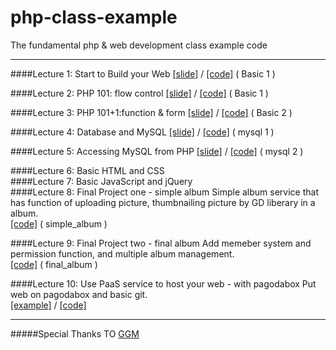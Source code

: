 php-class-example
=================

The fundamental php &amp; web development class example code

---

####Lecture 1: Start to Build your Web 
[[slide]](https://speakerdeck.com/lucienlee/start-to-build-your-web) / [[code]](https://github.com/LucienLee/php-class-example/tree/master/basic1) ( Basic 1 )

####Lecture 2: PHP 101: flow control
[[slide]](https://speakerdeck.com/lucienlee/php-101-flow-control) / [[code]](https://github.com/LucienLee/php-class-example/tree/master/basic1) ( Basic 1 )

####Lecture 3: PHP 101+1:function & form 
[[slide]](https://speakerdeck.com/lucienlee/php-101-plus-1-function-and-form) / [[code]](https://github.com/LucienLee/php-class-example/tree/master/basic2) ( Basic 2 )

####Lecture 4: Database and MySQL
[[slide]](https://speakerdeck.com/lucienlee/database-and-mysql) / [[code]](https://github.com/LucienLee/php-class-example/tree/master/mysql1) ( mysql 1 )
 
####Lecture 5: Accessing MySQL from PHP
[[slide]](https://speakerdeck.com/lucienlee/accessing-mysql-from-php) / [[code]](https://github.com/LucienLee/php-class-example/tree/master/mysql2) ( mysql 2 ) 

####Lecture 6: Basic HTML and CSS  
####Lecture 7: Basic JavaScript and jQuery  
####Lecture 8: Final Project one - simple album
Simple album service that has function of uploading picture, thumbnailing picture by GD liberary in a album.  
[[code]](https://github.com/LucienLee/php-class-example/tree/master/simple_album) ( simple_album )

####Lecture 9: Final Project two - final album
Add memeber system and permission function, and multiple album management.  
[[code]](https://github.com/LucienLee/php-class-example/tree/master/final_album) ( final_album )

####Lecture 10: Use PaaS service to host your web - with pagodabox
Put web on pagodabox and basic git.  
[[example]](album.gopagoda.com) / 
[[code]](https://github.com/LucienLee/php-class-example/tree/master/final_album_with_pagoda)


---
#####Special Thanks TO [GGM](https://github.com/godgunman)

